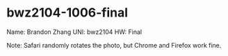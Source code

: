 # bwz2104-1006-final
Name: Brandon Zhang
UNI: bwz2104
HW: Final

Note: Safari randomly rotates the photo, but Chrome and Firefox work fine.   
